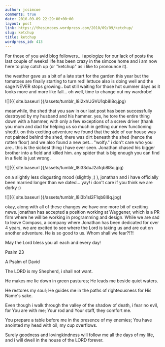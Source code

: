```yaml
---
author: jcsimcoe
comments: true
date: 2010-09-09 22:29:00+00:00
layout: post
link: https://thesimcoes.wordpress.com/2010/09/09/ketchup/
slug: ketchup
title: ketchup
wordpress_id: 413
---
```


For those of you avid blog followers.. i apologize for our lack of posts the last couple of weeks! life has been crazy in the simcoe home and i am now here to play catch up (or "ketchup" as i like to pronounce it).




the weather gave us a bit of a late start for the garden this year but the tomatoes are finally starting to turn red! lettuce also is doing well and the sage NEVER stops growing.. but still waiting for those hot summer days as it looks more and more like fall… oh well, time to change out my wardrobe!




![]({{ site.baseurl }}/assets/tumblr_l8i2xhUGVU1qb8l8q.jpg)




meanwhile, the shed that you saw in our last post has been successfully destroyed by my husband and his hammer. yes, he tore the entire thing down with a hammer, with only a few exceptions of a screw driver (thank you mom and dad for helping us so much in getting our new functioning shed!). on this exciting adventure we found that the side of our house was not painted behind the shed, there was dirt beneath the shed (hence the rotten floor) and we also found a new pet… "wolfy." i don't care who you are.. this is the sickest thing i have ever seen. Jonathan chased his bigger brother into a field and killed him. any spider that is big enough you can find in a field is just wrong.




![]({{ site.baseurl }}/assets/tumblr_l8i33duJ2a1qb8l8q.jpg)




on a slightly less disgusting mood (slightly ;) ), jonathan and i have officially been married longer than we dated… yay! i don't care if you think we are dorky :)




![]({{ site.baseurl }}/assets/tumblr_l8i3b1sl2F1qb8l8q.jpg)




okay, along with all of these changes we have one more bit of exciting news. jonathan has accepted a position working at Waggener, which is a PR firm where he will be working in programming and design. While we are sad to leave Compass, a company where Jonathan has been dedicated for over 4 years, we are excited to see where the Lord is taking us and are out on another adventure. He is so good to us. Whom shall we fear?!?!




May the Lord bless you all each and every day!




Psalm 23




A Psalm of David




The LORD is my Shepherd, i shall not want.




He makes me lie down in green pastures; He leads me beside quiet waters.




He restores my soul; He guides me in the paths of righteousness for His Name's sake.




Even though i walk through the valley of the shadow of death, i fear no evil, for You are with me; Your rod and Your staff, they comfort me.




You prepare a table before me in the presence of my enemies; You have anointed my head with oil; my cup overflows.




Surely goodness and lovingkindness will follow me all the days of my life, and i will dwell in the house of the LORD forever.
